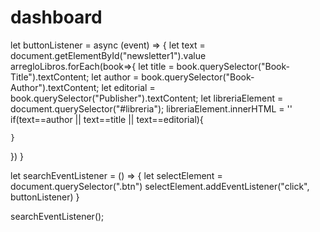 # dashboard

let buttonListener = async (event) => {
  let text = document.getElementById("newsletter1").value
  arregloLibros.forEach(book=>{
    let title = book.querySelector("Book-Title").textContent;
    let author = book.querySelector("Book-Author").textContent;
    let editorial = book.querySelector("Publisher").textContent;
    let libreriaElement = document.querySelector("#libreria");
    libreriaElement.innerHTML = ''
    if(text==author || text==title || text==editorial){

    }
  
  })
}

let searchEventListener = () => {
  let selectElement = document.querySelector(".btn")
  selectElement.addEventListener("click", buttonListener)
}

searchEventListener();

